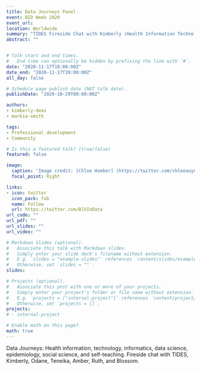 ```yaml
---
title: Data Journeys Panel
event: BID Week 2020
event_url: 
location: Worldwide
summary: "TIDES Fireside Chat with Kimberly (Health Information Technology), Odane (Informatics), Teneika (Data Science), Alise (DA/DE), Amber (Epidemiology), Ruth (Social Science), Blossom (Newbie)"
abstract: ""


# Talk start and end times.
#   End time can optionally be hidden by prefixing the line with `#`.
date: "2020-11-17T18:00:00Z"
date_end: "2020-11-17T20:00:00Z"
all_day: false

# Schedule page publish date (NOT talk date).
publishDate: "2020-10-29T00:00:00Z"

authors:
- kimberly-deas
- markia-smith

tags:
- Professional development
- Community

# Is this a featured talk? (true/false)
featured: false

image:
  caption: 'Image credit: [Chloe Hoeber] (https://twitter.com/chloeauyun)'
  focal_point: Right

links:
- icon: twitter
  icon_pack: fab
  name: Follow
  url: https://twitter.com/BlkInData 
url_code: ""
url_pdf: ""
url_slides: ""
url_video: ""

# Markdown Slides (optional).
#   Associate this talk with Markdown slides.
#   Simply enter your slide deck's filename without extension.
#   E.g. `slides = "example-slides"` references `content/slides/example-slides.md`.
#   Otherwise, set `slides = ""`.
slides: 

# Projects (optional).
#   Associate this post with one or more of your projects.
#   Simply enter your project's folder or file name without extension.
#   E.g. `projects = ["internal-project"]` references `content/project/deep-learning/index.md`.
#   Otherwise, set `projects = []`.
projects:
# - internal-project

# Enable math on this page?
math: true
---
```


Data Journeys: Health information, technology, informatics, data science, epidemiology, social science, and self-teaching. Fireside chat with TIDES, Kimberly, Odane, Teneika, Amber, Ruth, and Blossom.